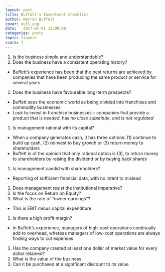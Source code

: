 ```yaml
---
layout: post
title: Buffett's Investment Checklist
author: Warren Buffett
cover: null.png
date:   2017-01-01 12:00:00
categories: posts
topic: finance
score: 7
---
```


1.  Is the business simple and understandable?
1.  Does the business have a consistent operating history?
-   Buffett’s experience has been that the best returns are achieved by
    companies that have been producing the same product or service for
    several years
1.  Does the business have favourable long-term prospects?
-   Buffett sees the economic world as being divided into franchises and
    commodity businesses
-   Look to invest in franchise businesses – companies that provide a
    product that is *needed*, has *no close substitute*, and is *not
    regulated*
1.  Is management rational with its capital?
-   When a company generates cash, it has three options: (1) continue to
    build up cash, (2) reinvest to buy growth or (3) return money to
    shareholders
-   Buffett is of the opinion that only rational option is (3), to
    return money to shareholders by raising the dividend or by buying
    back shares
1.  Is management candid with shareholders?
-   Reporting of sufficient financial data, with no intent to mislead
1.  Does management resist the institutional imperative?
1.  Is the focus on Return on Equity?
1.  What is the rate of “owner earnings”?
-   This is EBIT minus capital expenditure
1.  Is there a high profit margin?
-   In Buffett’s experience, managers of high-cost operations
    continually add to overhead, whereas managers of low-cost operations
    are always finding ways to cut expenses
1.  Has the company created at least one dollar of market value for every dollar retained?
1.  What is the value of the business
1.  Can it be purchased at a significant discount to its value